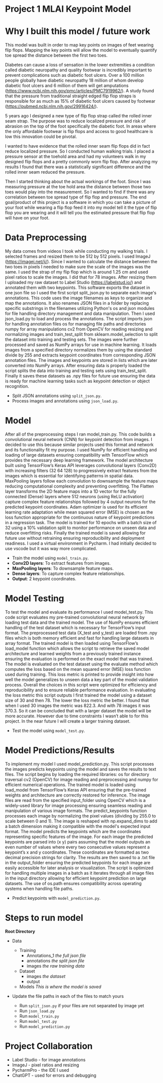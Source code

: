 # Project 1 MLAI Keypoint Model

# Why I built this model / future work

This model was built in order to map key points on images of feet wearing flip flops. Mapping the key points will allow the model to eventually quantify toe spread the distance between the first two toes. 

Diabetes can cause a loss of sensation in the lower extremities a condition called diabetic neuropathy and quality footwear is incredibly important to prevent complications such as diabetic foot ulcers. Over a 100 million people globally have diabetic neuropathy 18 million of whom develop diabetic foot ulcers and 6 million of them will get amputations (https://www.ncbi.nlm.nih.gov/pmc/articles/PMC7919962/). A study found that the pressure from traditional straight edged flip flop straps is responsible for as much as 15% of diabetic foot ulcers caused by footwear (https://pubmed.ncbi.nlm.nih.gov/29916424/). 

5 years ago I designed a new type of flip flop strap called the rolled inner seam strap. The purpose was to reduce localized pressure and risk of abrasion on the top of the foot specifically the diabetic foot. 
In areas where the only affordable footwear is flip flops and access to good healthcare is low this innovation could be pivotal. 

I wanted to have evidence that the rolled inner seam flip flops did in fact reduce localized pressure. So I conducted human walking trials. I placed a pressure sensor at the toehold area and had my volunteers walk in my designed flip flops and a pretty commonly worn flip flop. After analyzing my results I found that there was a statistically significant difference and the rolled inner seam reduced the pressure. 

Then I started thinking about the actual workings of the foot. Since I was measuring pressure at the toe hold area the distance between those two toes would play into the measurement. So I wanted to find if there was any correlation between toe spread type of flip flop and pressure. The end goal/product of this project is a software in which you can take a picture of your foot while wearing a flip flop feed it into my model tell it the type of flip flop you are wearing and it will tell you the estimated pressure that flip flop will have on your foot. 

# Data Preprocessing

My data comes from videos I took while conducting my walking trials. I selected frames and resized them to be 512 by 512 pixels. I used ImageJ (https://imagej.net/ij/). Since I wanted to calculate the distance between the two toes in pixels I needed to make sure the scale of the images was the same. I used the strap of my flip flop which is around 1.25 cm and used pixel ratios to scale the images. I did that for 78 images. After resizing them I uploaded my raw dataset to Label Studio (https://labelstud.io/) and annotated them with two keypoints. This software exports the dataset in one json file so I used the first script split_json.py to separate each image's annotations. This code uses the image filenames as keys to organize and map the annotations. It also renames JSON files in a folder by replacing specific substrings in the filenames utilizing Python's os and json modules for file handling directory management and data manipulation. Then I used json_load.py to load and process the annotations. The script imports json for handling annotation files os for managing file paths and directories numpy for array manipulations cv2 from OpenCV for reading resizing and normalizing images and train_test_split from sklearn.model_selection to split the dataset into training and testing sets. The images were further processed and saved as NumPy arrays for use in machine learning. It loads images from a specified directory normalizes them by using the standard divide by 255 and extracts keypoint coordinates from corresponding JSON annotation files. The images and keypoints are stored in lists which are later converted into NumPy arrays. After ensuring data is properly loaded the script splits the data into training and testing sets using train_test_split. Finally it saves these datasets as .npy files for future use ensuring the data is ready for machine learning tasks such as keypoint detection or object recognition.

- Split JSON annotations using `split_json.py`.
- Process images and annotations using `json_load.py`.

# Model 

After all of the preprocessing steps I ran model_train.py. This code builds a convolutional neural network (CNN) for keypoint detection from images. I decided to use this because similar projects used this format and network and its functionality fit my purpose. I used NumPy for efficient handling and loading of large datasets ensuring compatibility with TensorFlow which provides the necessary deep learning framework. The model architecture built using TensorFlow’s Keras API leverages convolutional layers (Conv2D) with increasing filters (32 64 128) to progressively extract features from the images which is essential for identifying patterns in spatial data. MaxPooling layers follow each convolution to downsample the feature maps reducing computational complexity and preventing overfitting. The Flatten layer transforms the 2D feature maps into a 1D vector for the fully connected (Dense) layers where 512 neurons (using ReLU activation) capture complex feature relationships followed by 4 output neurons for the predicted keypoint coordinates. Adam optimizer is used for its efficient learning rate adaptation while mean squared error (MSE) is chosen as the loss function appropriate for the continuous nature of keypoint predictions in a regression task. The model is trained for 10 epochs with a batch size of 32 using a 10% validation split to monitor performance on unseen data and reduce overfitting risks. Finally the trained model is saved allowing for future use without retraining ensuring reproducibility and deployment readiness. I used a virtual environment in Pycharm. I had initially decided to use vscode but it was way more complicated. 
- Train the model using `model_train.py`.
- **Conv2D layers**: To extract features from images.
- **MaxPooling layers**: To downsample feature maps.
- **Dense layers**: To capture complex feature relationships.
- **Output**: 2 keypoint coordinates.

# Model Testing

To test the model and evaluate its performance I used model_test.py. This code script evaluates my pre-trained convolutional neural network by loading test data and the trained model. The use of NumPy ensures efficient handling of the test dataset which is necessary for TensorFlow’s input format. The preprocessed test data (X_test and y_test) are loaded from .npy files which is both memory efficient and fast for handling large datasets in array format. The trained model is then loaded using TensorFlow’s load_model function which allows the script to retrieve the saved model architecture and learned weights from a previously trained instance ensuring the evaluation is performed on the exact model that was trained. The model is evaluated on the test dataset using the evaluate method which computes the loss based on the mean squared error (MSE) loss function used during training. This loss metric is printed to provide insight into how well the model generalizes to unseen data a key part of the model validation process. Overall the choices in this script were optimized for efficiency and reproducibility and to ensure reliable performance evaluation. In evaluating the loss metric this script outputs I first trained the model using a dataset size of 30 and then 78. The lower the loss metric the better. I found that when I used 30 images the metric was 822.3. And with 78 images it was 370.3. So it can be concluded that with a larger dataset the model will be more accurate. However due to time constraints I wasn’t able to for this project. In the near future I will create a larger training dataset. 

- Test the model using `model_test.py`.

# Model Predictions/Results

To implement my model I used model_prediction.py. This script processes the images predicts keypoints using the model and saves the results to text files. The script begins by loading the required libraries: os for directory traversal cv2 (OpenCV) for image reading and preprocessing and numpy for efficient numerical operations. The trained model is loaded using load_model from TensorFlow’s Keras API ensuring that the pre-trained weights and architecture are correctly restored for inference. The image files are read from the specified input_folder using OpenCV which is a widely-used library for image processing ensuring seamless reading and manipulation of various image formats. The predict_keypoints function processes each image by normalizing the pixel values (dividing by 255.0 to scale between 0 and 1). The image is reshaped with np.expand_dims to add a batch dimension making it compatible with the model's expected input format. The model predicts the keypoints which are the coordinates representing specific features of the image. For each image the predicted keypoints are parsed into (x y) pairs assuming that the model outputs an even number of values where every two consecutive values represent a keypoint’s x and y coordinates. These coordinates are formatted as two decimal precision strings for clarity. The results are then saved to a .txt file in the output_folder ensuring the predicted keypoints for each image are easily accessible for later analysis or visualization. The script is optimized for handling multiple images in a batch as it iterates through all image files in the input directory allowing for efficient keypoint prediction on large datasets. The use of os.path ensures compatibility across operating systems when handling file paths. 

- Predict keypoints with `model_prediction.py`.

# Steps to run model

**Root Directory**

- Data
    - Training
        - Annotations_1 *the full json file*
        - annotations *the split json file*
        - images *the raw training data*
    - Dataset
        - images *the dataset*
        - output
    - Models *This is where the model is saved*

- Update the file paths in each of the files to match yours
    - Run `split_json.py` if your files are not separated by image yet
    - Run `json_load.py`
    - Run `model_train.py`
    - Run `model_test.py`
    - Run `model_prediction.py`

# Project Collaboration
- Label Studio - for image annotations
- ImageJ - pixel ratios and resizing
- PycharmPro - the IDE I used
- ChatGPT - used for errors and debugging
